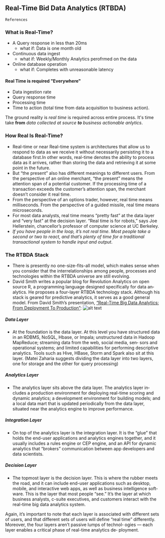 ## Real-Time Bid Data Analytics (RTBDA)

`References`

### What is Real-Time?
* A Query response in less than 20ms
  * what if:  Data is one month old
* Continuous data ingest
  * what if: Weekly/Monthly Analytics perofrmed on the data
* Online database operation
  * what if:  Completes with unreasonable latency

#### Real Time is required "Everywhere"
* Data ingestion rate
* Query response time
* Processing time
* Time to action (total time from data acquisition to business action).

The ground reality is _real time_ is required across entire process. It's time take **from** _data collected at source **to** business actionable anlytics_.

### How Real Is Real-Time?

* Real-time or near Real-time system is architectures that allow us to respond to data as we receive it without necessarily persisting it to a database first.In other words, real-time denotes the ability to process data as it arrives, rather than storing the data and retrieving it at some point in the future.
* But “the present” also has different meanings to different users. From the perspective of an online merchant, “the present” means the attention span of a potential customer. If the processing time of a transaction exceeds the customer’s attention span, the merchant doesn’t consider it real time.
* From the perspective of an options trader, however, real time means milliseconds. From the perspective of a guided missile, real time means microseconds.
* For most data analysts, real time means “pretty fast” at the data layer and “very fast” at the decision layer. “Real time is for robots,” says Joe Hellerstein, chancellor’s professor of computer science at UC Berkeley.
* _If you have people in the loop, it’s not real time. Most people take a second or two to react, and that’s plenty of time for a traditional transactional system to handle input and output_.

### The RTBDA Stack

* There is presently no one-size-fits-all model, which
makes sense when you consider that the interrelationships among
people, processes and technologies within the RTBDA universe are
still evolving.
* David Smith writes a popular blog for Revolution Analytics on open
source R, a programming language designed specifically for data an‐
alytics. He proposes a four-layer RTBDA technology stack. Although
his stack is geared for predictive analytics, it serves as a good general
model.
From David Smith’s presentation, [“Real-Time Big Data
Analytics: From Deployment To Production”](http://www.revolutionanalytics.com/webinars/real-time-big-data-analytics-deployment-production): 
![alt text](https://github.com/adam-p/markdown-here/raw/master/src/common/images/icon48.png "Real-Time Big Data
Analytics: From Deployment To Production")

##### Data Layer
* At the foundation is the data layer. At this level you have structured
data in an RDBMS, NoSQL, Hbase, or Impala; unstructured data in
Hadoop MapReduce; streaming data from the web, social media, sen‐
sors and operational systems; and limited capabilities for performing
descriptive analytics. Tools such as Hive, HBase, Storm and Spark also
sit at this layer. (Matei Zaharia suggests dividing the data layer into
two layers, one for storage and the other for query processing)

##### Analytics Layer
* The analytics layer sits above the data layer. The analytics layer in‐
cludes a production environment for deploying real-time scoring and
dynamic analytics; a development environment for building models;
and a local data mart that is updated periodically from the data layer,
situated near the analytics engine to improve performance.



##### Integration Layer
* On top of the analytics layer is the integration layer. It is the “glue” that
holds the end-user applications and analytics engines together, and it
usually includes a rules engine or CEP engine, and an API for dynamic
analytics that “brokers” communication between app developers and
data scientists.

##### Decision Layer
* The topmost layer is the decision layer. This is where the rubber meets
the road, and it can include end-user applications such as desktop,
mobile, and interactive web apps, as well as business intelligence soft‐
ware. This is the layer that most people “see.” It’s the layer at which
business analysts, c-suite executives, and customers interact with the
real-time big data analytics system.

Again, it’s important to note that each layer is associated with different
sets of users, and that different sets of users will define “real time”
differently. Moreover, the four layers aren’t passive lumps of technol‐
ogies — each layer enables a critical phase of real-time analytics de‐
ployment.


